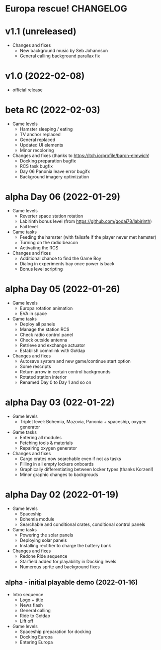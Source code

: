 # Europa rescue! CHANGELOG

# v1.1 (unreleased)

* Changes and fixes
	* New background music by Seb Johannson
	* General calling background parallax fix

# v1.0 (2022-02-08)

* official release

# beta RC (2022-02-03)

* Game levels
	* Hamster sleeping / eating
	* TV anchor replaced
	* General replaced
	* Updated UI elements
	* Minor recoloring
* Changes and fixes (thanks to https://itch.io/profile/baron-elmwich)
	* Docking preparation bugfix
	* RCS task bugfix
	* Day 06 Panonia leave error bugifx
	* Background imagery optimization

# alpha Day 06 (2022-01-29)

* Game levels
	* Reverter space station rotation
	* Labirinth bonus level (from https://github.com/godai78/labirinth)
	* Fail level
* Game tasks
	* Feeding the hamster (with failsafe if the player never met hamster)
	* Turning on the radio beacon
	* Activating the RCS
* Changes and fixes
	* Additional chance to find the Game Boy
	* Dialog in experiments bay once power is back
	* Bonus level scripting

# alpha Day 05 (2022-01-26)

* Game levels
	* Europa rotation animation
	* EVA in space
* Game tasks
	* Deploy all panels
	* Manage the station RCS
	* Check radio control panel
	* Check outside antenna
	* Retrieve and exchange actuator
	* Establish commlink with Gołdap
* Changes and fixes
	* Autosave system and new game/continue start option
	* Some rescripts
	* Return arrow in certain control backgrounds
	* Rotated station interior
	* Renamed Day 0 to Day 1 and so on

# alpha Day 03 (022-01-22)

* Game levels
	* Triplet  level: Bohemia, Mazovia, Panonia + spaceship, oxygen generator
* Game tasks
	* Entering all modules
	* Fetching tools & materials
	* Repairing oxygen generator
* Changes and fixes
	* Cargo crates now searchable even if not as tasks
	* Filling in all empty lockers onboards
	* Graphically differentiating between locker types (thanks Korzen!)
	* Minor graphic changes to backgrouds
	
# alpha Day 02 (2022-01-19)

* Game levels
	* Spaceship
	* Bohemia module
	* Searchable and conditional crates, conditional control panels
* Game tasks
	* Powering the solar panels
	* Deploying solar panels
	* Installing rectifier to charge the battery bank
* Changes and fixes
	* Redone Ride sequence
	* Starfield added for playability in Docking levels
	* Numerous sprite and background fixes

## alpha - initial playable demo (2022-01-16)
* Intro sequence
	* Logo + title
	* News flash
	* General calling
	* Ride to Gołdap
	* Lift off
* Game levels
	* Spaceship preparation for docking
	* Docking Europa
	* Entering Europa
	
